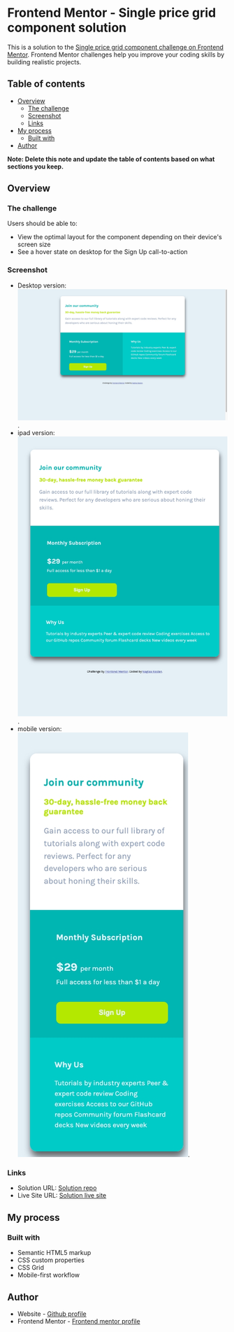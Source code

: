 # Frontend Mentor - Single price grid component solution

This is a solution to the [Single price grid component challenge on Frontend Mentor](https://www.frontendmentor.io/challenges/single-price-grid-component-5ce41129d0ff452fec5abbbc). Frontend Mentor challenges help you improve your coding skills by building realistic projects. 

## Table of contents

- [Overview](#overview)
  - [The challenge](#the-challenge)
  - [Screenshot](#screenshot)
  - [Links](#links)
- [My process](#my-process)
  - [Built with](#built-with)
- [Author](#author)


**Note: Delete this note and update the table of contents based on what sections you keep.**

## Overview

### The challenge

Users should be able to:

- View the optimal layout for the component depending on their device's screen size
- See a hover state on desktop for the Sign Up call-to-action

### Screenshot

- Desktop version:![Desktop screenshoot](./images/desktop-scrn-version.jpeg).
- ipad version:![ipad screenshoot](./images/ipad-scrn-version.jpeg).
- mobile version:![mobile screenshoot](./images/mobile-scrn-version.jpeg).



### Links

- Solution URL: [Solution repo](https://github.com/codeAndcocoa/single-price-grid-component.git)
- Live Site URL: [Solution live site](https://codeandcocoa.github.io/single-price-grid-component/)

## My process

### Built with

- Semantic HTML5 markup
- CSS custom properties
- CSS Grid
- Mobile-first workflow



## Author

- Website - [Github profile](https://www.your-site.com)
- Frontend Mentor - [Frontend mentor profile](https://www.frontendmentor.io/profile/yourusername)



